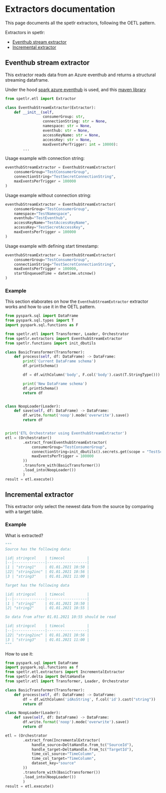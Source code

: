 # Extractors documentation
This page documents all the spetlr extractors, following the OETL pattern. 

Extractors in spetlr:

* [Eventhub stream extractor](#eventhub-stream-extractor)
* [Incremental extractor](#incremental-extractor)


## Eventhub stream extractor
This extractor reads data from an Azure eventhub and returns a structural streaming dataframe.

Under the hood [spark azure eventhub](https://github.com/Azure/azure-event-hubs-spark/blob/master/docs/PySpark/structured-streaming-pyspark.md) is used, and this [maven library](https://mvnrepository.com/artifact/com.microsoft.azure/azure-eventhubs-spark)

```python
from spetlr.etl import Extractor

class EventhubStreamExtractor(Extractor):
    def __init__(self, 
                 consumerGroup: str,
                 connectionString: str = None,
                 namespace: str = None,
                 eventhub: str = None,
                 accessKeyName: str = None,
                 accessKey: str = None,
                 maxEventsPerTrigger: int = 10000):
        ...
```

Usage example with connection string:
``` python
eventhubStreamExtractor = EventhubStreamExtractor(
    consumerGroup="TestConsumerGroup",
    connectionString="TestSecretConnectionString",
    maxEventsPerTrigger = 100000
)
```

Usage example without connection string:
``` python
eventhubStreamExtractor = EventhubStreamExtractor(
    consumerGroup="TestConsumerGroup",
    namespace="TestNamespace",
    eventhub="TestEventhub",
    accessKeyName="TestAccessKeyName",
    accessKey="TestSecretAccessKey",
    maxEventsPerTrigger = 100000
)
```

Usage example with defining start timestamp:
``` python
eventhubStreamExtractor = EventhubStreamExtractor(
    consumerGroup="TestConsumerGroup",
    connectionString="TestSecretConnectionString",
    maxEventsPerTrigger = 100000,
    startEnqueuedTime = datetime.utcnow()
)
```

### Example

This section elaborates on how the `EventhubStreamExtractor` extractor works and how to use it in the OETL pattern. 

```python
from pyspark.sql import DataFrame
from pyspark.sql.types import T
import pyspark.sql.functions as F

from spetlr.etl import Transformer, Loader, Orchestrator
from spetlr.extractors import EventhubStreamExtractor
from spetlr.functions import init_dbutils

class BasicTransformer(Transformer):
    def process(self, df: DataFrame) -> DataFrame:
        print('Current DataFrame schema')
        df.printSchema()

        df = df.withColumn('body', F.col('body').cast(T.StringType()))

        print('New DataFrame schema')
        df.printSchema()
        return df


class NoopLoader(Loader):
    def save(self, df: DataFrame) -> DataFrame:
        df.write.format('noop').mode('overwrite').save()
        return df


print('ETL Orchestrator using EventhubStreamExtractor')
etl = (Orchestrator()
        .extract_from(EventhubStreamExtractor(
            consumerGroup="TestConsumerGroup",
            connectionString=init_dbutils().secrets.get(scope = "TestScope", key = "TestSecretConnectionString"),
            maxEventsPerTrigger = 100000
        ))
        .transform_with(BasicTransformer())
        .load_into(NoopLoader())
        )
result = etl.execute()
```


## Incremental extractor

This extractor only select the newest data from the source 
by comparing with a target table.

### Example

What is extracted?

```python
"""
Source has the following data:

|id| stringcol    | timecol          |
|--|--------------|------------------|
|1 | "string1"    | 01.01.2021 10:50 |
|22| "string2inc" | 01.01.2021 10:56 |
|3 | "string3"    | 01.01.2021 11:00 |

Target has the following data

|id| stringcol    | timecol          |
|--|--------------|------------------|
|1 | "string1"    | 01.01.2021 10:50 |
|2| "string2"     | 01.01.2021 10:55 |

So data from after 01.01.2021 10:55 should be read

|id| stringcol    | timecol          |
|--|--------------|------------------|
|22| "string2inc" | 01.01.2021 10:56 |
|3 | "string3"    | 01.01.2021 11:00 |
"""
```

How to use it:
```python
from pyspark.sql import DataFrame
import pyspark.sql.functions as f
from spetlr.etl.extractors import IncrementalExtractor
from spetlr.delta import DeltaHandle
from spetlr.etl import Transformer, Loader, Orchestrator

class BasicTransformer(Transformer):
    def process(self, df: DataFrame) -> DataFrame:
        df = df.withColumn('idAsString', f.col('id').cast("string"))
        return df

class NoopLoader(Loader):
    def save(self, df: DataFrame) -> DataFrame:
        df.write.format('noop').mode('overwrite').save()
        return df

etl = (Orchestrator
        .extract_from(IncrementalExtractor(
            handle_source=DeltaHandle.from_tc("SourceId"),
            handle_target=DeltaHandle.from_tc("TargetId"),
            time_col_source="TimeColumn",
            time_col_target="TimeColumn",
            dataset_key="source"
        ))
        .transform_with(BasicTransformer())
        .load_into(NoopLoader())
        )
result = etl.execute()
```
